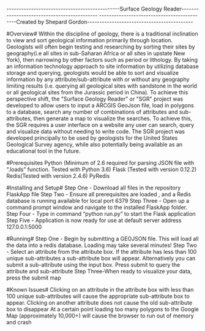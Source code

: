 ----------------------------------------------Surface Geology Reader--------------------------------------------
--------------------------------------------Created by Shepard Gordon-------------------------------------------

#Overview#
Within the discipline of geology, there is a traditional inclination to view and sort geological information primarily through location. Geologists will often begin testing and researching by sorting their sites by geography(i.e all sites in sub-Saharan Africa or all sites in upstate New York), then narrowing by other factors such as period or lithology. By taking an information technology approach to site information by utilizing database storage and querying, geologists would be able to sort and visualize information by any attribute/sub-attribute with or without any geography limiting results (i.e. querying all geological sites with sandstone in the world or all geological sites from the Jurassic period in China). To achieve this perspective shift, the "Surface Geology Reader" or "SGR" project was developed to allow users to input a ARCGIS GeoJson file, load in polygons to a database, search any number of combinations of attributes and sub-attributes, then generate a map to visualize the searches. To achieve this, the SGR requires a user interface on a website any user can search, query and visualize data without needing to write code. The SGR project was developed principally to be used by geologists for the United States Geological Survey agency, while also potentially being available as an educational tool in the future.

#Prerequisites
Python (Minimum of 2.6 required for parsing JSON file with “.loads” function. Tested with Python 3.6)
Flask (Tested with version 0.12.2)
Redis(Tested with version 2.4.6)
PyRedis

#Installing and Setup#
Step One - Download all files in the repository FlaskApp file
Step Two - Ensure all prerequisites are loaded , and a Redis database is running available for local port 6379
Step Three - Open up a command prompt window and navigate to the installed FlaskApp folder.
Step Four - Type in command “python run.py” to start the Flask application
Step Five - Application is now ready for use at default server address 127.0.0.1:5000

#Running#
Step One - Begin by submitting a GEOJSON file. This will load all the data into a redis database. Loading may take several minutes!
Step Two - Select an attribute from the attribute box. If the attribute has less than 100 unique sub-attributes a sub-attribute box will appear. Alternatively you can submit a sub-attribute using the input box. Press submit to query the attribute and sub-attribute 
Step Three-When ready to visualize your data, press the submit map

#Known Issues#
Clicking on an attribute in the attribute box with less than 100 unique sub-attributes will cause the appropriate sub-attribute box to appear. Clicking on another attribute does not cause the old sub-attribute box to disappear
At a certain point loading too many polygons to the Google Map (approximately 10,000+) will cause the browser to run out of memory and crash
